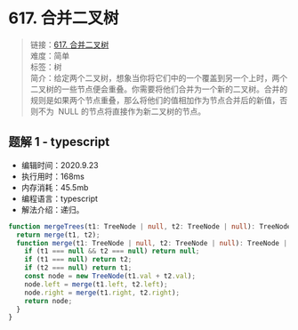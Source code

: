 # 617. 合并二叉树

> 链接：[617. 合并二叉树](https://leetcode-cn.com/problems/merge-two-binary-trees/)  
> 难度：简单  
> 标签：树  
> 简介：给定两个二叉树，想象当你将它们中的一个覆盖到另一个上时，两个二叉树的一些节点便会重叠。你需要将他们合并为一个新的二叉树。合并的规则是如果两个节点重叠，那么将他们的值相加作为节点合并后的新值，否则不为  NULL 的节点将直接作为新二叉树的节点。

## 题解 1 - typescript

- 编辑时间：2020.9.23
- 执行用时：168ms
- 内存消耗：45.5mb
- 编程语言：typescript
- 解法介绍：递归。

```typescript
function mergeTrees(t1: TreeNode | null, t2: TreeNode | null): TreeNode | null {
  return merge(t1, t2);
  function merge(t1: TreeNode | null, t2: TreeNode | null): TreeNode | null {
    if (t1 === null && t2 === null) return null;
    if (t1 === null) return t2;
    if (t2 === null) return t1;
    const node = new TreeNode(t1.val + t2.val);
    node.left = merge(t1.left, t2.left);
    node.right = merge(t1.right, t2.right);
    return node;
  }
}
```
